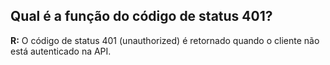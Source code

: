 ## Qual é a função do código de status 401?

**R:** O código de status 401 (unauthorized) é retornado quando o cliente não está autenticado na API.